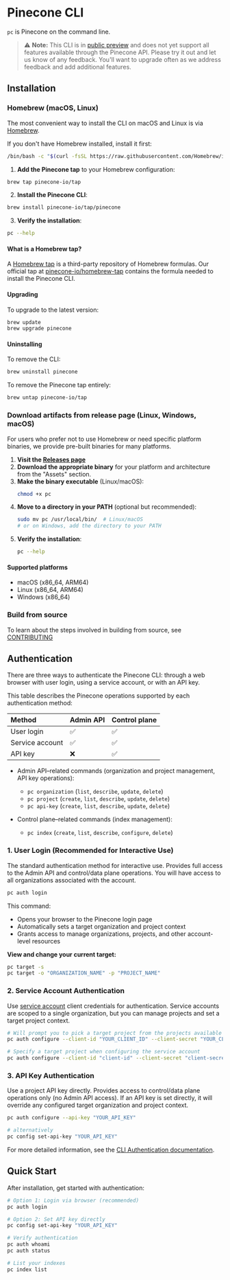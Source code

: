 # Pinecone CLI

`pc` is Pinecone on the command line.

> ⚠️ **Note:** This CLI is in [public preview](https://docs.pinecone.io/assistant-release-notes/feature-availability) and does not yet support all features available through the Pinecone API. Please try it out and let us know of any feedback. You'll want to upgrade often as we address feedback and add additional features.

## Installation

### Homebrew (macOS, Linux)

The most convenient way to install the CLI on macOS and Linux is via [Homebrew](https://brew.sh).

If you don't have Homebrew installed, install it first:

```bash
/bin/bash -c "$(curl -fsSL https://raw.githubusercontent.com/Homebrew/install/HEAD/install.sh)"
```

1. **Add the Pinecone tap** to your Homebrew configuration:

```bash
brew tap pinecone-io/tap
```

2. **Install the Pinecone CLI**:

```bash
brew install pinecone-io/tap/pinecone
```

3. **Verify the installation**:

```bash
pc --help
```

#### What is a Homebrew tap?

A [Homebrew tap](https://docs.brew.sh/Taps) is a third-party repository of Homebrew formulas. Our official tap at [pinecone-io/homebrew-tap](https://github.com/pinecone-io/homebrew-tap) contains the formula needed to install the Pinecone CLI.

#### Upgrading

To upgrade to the latest version:

```bash
brew update
brew upgrade pinecone
```

#### Uninstalling

To remove the CLI:

```bash
brew uninstall pinecone
```

To remove the Pinecone tap entirely:

```bash
brew untap pinecone-io/tap
```

### Download artifacts from release page (Linux, Windows, macOS)

For users who prefer not to use Homebrew or need specific platform binaries, we provide pre-built binaries for many platforms.

1. **Visit the [Releases page](https://github.com/pinecone-io/cli/releases)**
2. **Download the appropriate binary** for your platform and architecture from the "Assets" section.
3. **Make the binary executable** (Linux/macOS):
   ```bash
   chmod +x pc
   ```
4. **Move to a directory in your PATH** (optional but recommended):
   ```bash
   sudo mv pc /usr/local/bin/  # Linux/macOS
   # or on Windows, add the directory to your PATH
   ```
5. **Verify the installation**:
   ```bash
   pc --help
   ```

#### Supported platforms

- macOS (x86_64, ARM64)
- Linux (x86_64, ARM64)
- Windows (x86_64)

### Build from source

To learn about the steps involved in building from source, see [CONTRIBUTING](./CONTRIBUTING.md)

## Authentication

There are three ways to authenticate the Pinecone CLI: through a web browser with user login, using a service account, or with an API key.

This table describes the Pinecone operations supported by each authentication method:

| Method          | Admin API | Control plane |
| :-------------- | :-------- | :------------ |
| User login      | ✅        | ✅            |
| Service account | ✅        | ✅            |
| API key         | ❌        | ✅            |

- Admin API–related commands (organization and project management, API key operations):

  - `pc organization` (`list`, `describe`, `update`, `delete`)
  - `pc project` (`create`, `list`, `describe`, `update`, `delete`)
  - `pc api-key` (`create`, `list`, `describe`, `update`, `delete`)

- Control plane–related commands (index management):
  - `pc index` (`create`, `list`, `describe`, `configure`, `delete`)

### 1. User Login (Recommended for Interactive Use)

The standard authentication method for interactive use. Provides full access to the Admin API and control/data plane operations. You will have access to all organizations associated with the account.

```bash
pc auth login
```

This command:

- Opens your browser to the Pinecone login page
- Automatically sets a target organization and project context
- Grants access to manage organizations, projects, and other account-level resources

**View and change your current target:**

```bash
pc target -s
pc target -o "ORGANIZATION_NAME" -p "PROJECT_NAME"
```

### 2. Service Account Authentication

Use [service account](https://docs.pinecone.io/guides/organizations/manage-service-accounts) client credentials for authentication. Service accounts are scoped to a single organization, but you can manage projects and set a target project context.

```bash
# Will prompt you to pick a target project from the projects available to the service account
pc auth configure --client-id "YOUR_CLIENT_ID" --client-secret "YOUR_CLIENT_SECRET"

# Specify a target project when configuring the service account
pc auth configure --client-id "client-id" --client-secret "client-secret" --project-id "project-id"
```

### 3. API Key Authentication

Use a project API key directly. Provides access to control/data plane operations only (no Admin API access). If an API key is set directly, it will override any configured target organization and project context.

```bash
pc auth configure --api-key "YOUR_API_KEY"

# alternatively
pc config set-api-key "YOUR_API_KEY"
```

For more detailed information, see the [CLI Authentication documentation](https://docs.pinecone.io/reference/cli/authentication).

## Quick Start

After installation, get started with authentication:

```bash
# Option 1: Login via browser (recommended)
pc auth login

# Option 2: Set API key directly
pc config set-api-key "YOUR_API_KEY"

# Verify authentication
pc auth whoami
pc auth status

# List your indexes
pc index list
```
